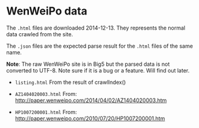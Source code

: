 WenWeiPo data
==================

The `.html` files are downloaded 2014-12-13.
They represents the normal data crawled from the site.

The `.json` files are the expected parse result for the
`.html` files of the same name.

**Note**: The raw WenWeiPo site is in Big5 but the parsed data is not converted to
UTF-8. Note sure if it is a bug or a feature. Will find out later.

 - `listing.html`
   From the result of crawlIndex()

 - `AZ1404020003.html`
   From: http://paper.wenweipo.com/2014/04/02/AZ1404020003.htm

 - `HP1007200001.html`
   From: http://paper.wenweipo.com/2010/07/20/HP1007200001.htm